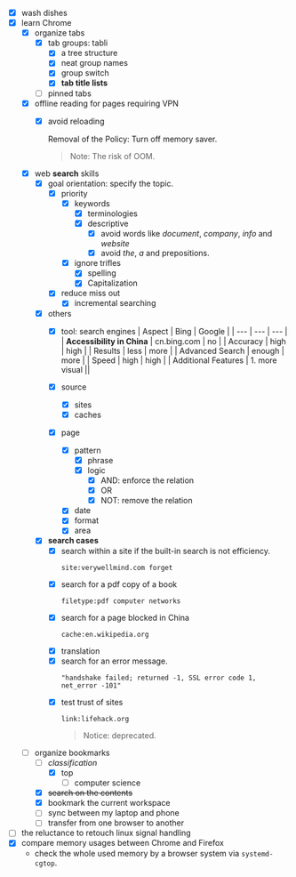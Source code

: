 - [x] wash dishes
-	[x] learn Chrome 
	-	[x] organize tabs 
		-	[x] tab groups: tabli
			-	[x] a tree structure 		 
			-	[x] neat group names 
			-	[x] group switch
			-	[x] **tab title lists**
		-	[ ] pinned tabs 
	-	[x] offline reading for pages requiring VPN
		-	[x] avoid reloading 
	
			Removal of the Policy: Turn off memory saver.
			>	Note: The risk of OOM.

						
	-	[x] web **search** skills
		-	[x] goal orientation: specify the topic.
			-	[x] priority
				-	[x] keywords
					-	[x] terminologies
					-	[x] descriptive 
						-	[x] avoid words like *document*, *company*, *info* and *website*
						-	[x] avoid *the*, *a* and prepositions. 
				-	[x] ignore trifles
					-	[x] spelling
					-	[x] Capitalization
			-	[x] reduce miss out
				-	[x] incremental searching  
		-	[x] others	
			-	[x] tool: search engines
				| Aspect | Bing | Google |
				| --- | --- | --- |
				| **Accessibility in China** | cn.bing.com | no |
				| Accuracy | high | high |
				| Results | less | more |
				| Advanced Search | enough | more |
				| Speed | high | high |
				| Additional Features | 1. more visual ||
			
			-	[x] source
				-	[x] sites
				-	[x] caches 
			-	[x] page
				-	[x] pattern
					-	[x] phrase
					-	[x] logic
						-	[x] AND: enforce the relation
						-	[x] OR
						-	[x] NOT: remove the relation  
				-	[x] date
				-	[x] format 
				-	[x] area
		-	[x] **search cases**
			-	[x] search within a site if the built-in search is not efficiency.
				```
				site:verywellmind.com forget
				```
			-	[x] search for a pdf copy of a book
				```
				filetype:pdf computer networks
				```
			-	[x] search for a page blocked in China
				```
				cache:en.wikipedia.org
				``` 
			-	[x] translation
			-	[x] search for an error message.
				```
				"handshake failed; returned -1, SSL error code 1, net_error -101"
				```
			-	[x] test trust of sites
				```
				link:lifehack.org
				```
				> Notice: deprecated.
	-	[ ] organize bookmarks
		-	[ ] *classification*
			-	[x] top 
				-	[ ] computer science 
		-	[x] ~~search on the contents~~
		-	[x] bookmark the current workspace
		-	[ ] sync between my laptop and phone
		-	[ ] transfer from one browser to another 
- [ ] the reluctance to retouch linux signal handling
- [x] compare memory usages between Chrome and Firefox
  - check the whole used memory by a browser system via `systemd-cgtop`. 



  


<!--stackedit_data:
eyJoaXN0b3J5IjpbLTY0NTY0MjYyLC0xMjMwOTQwODEyLDE0NT
gyODE0MDksLTE3OTk1ODQ3MTcsNTA5NzgzMDM0LC04OTkzODk3
NDUsMTg1NTEzNDk5MF19
-->